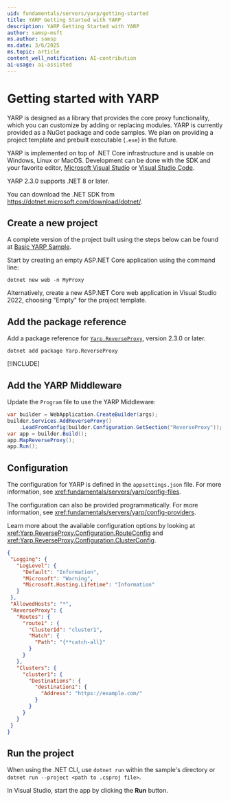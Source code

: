 ```yaml
---
uid: fundamentals/servers/yarp/getting-started
title: YARP Getting Started with YARP
description: YARP Getting Started with YARP
author: samsp-msft
ms.author: samsp
ms.date: 3/6/2025
ms.topic: article
content_well_notification: AI-contribution
ai-usage: ai-assisted
---
```

# Getting started with YARP

YARP is designed as a library that provides the core proxy functionality, which you can customize by adding or replacing modules. YARP is currently provided as a NuGet package and code samples. We plan on providing a project template and prebuilt executable (`.exe`) in the future.

YARP is implemented on top of .NET Core infrastructure and is usable on Windows, Linux or MacOS. Development can be done with the SDK and your favorite editor, [Microsoft Visual Studio](https://visualstudio.microsoft.com/vs/) or [Visual Studio Code](https://code.visualstudio.com/).

YARP 2.3.0 supports .NET 8 or later.

You can download the .NET SDK from https://dotnet.microsoft.com/download/dotnet/.

## Create a new project

A complete version of the project built using the steps below can be found at [Basic YARP Sample](https://github.com/microsoft/reverse-proxy/tree/release/latest/samples/BasicYarpSample).

Start by creating an empty ASP.NET Core application using the command line:

```dotnetcli
dotnet new web -n MyProxy
```

Alternatively, create a new ASP.NET Core web application in Visual Studio 2022, choosing "Empty" for the project template.

## Add the package reference

Add a package reference for [`Yarp.ReverseProxy`](https://www.nuget.org/packages/Yarp.ReverseProxy), version 2.3.0 or later.

```dotnetcli
dotnet add package Yarp.ReverseProxy
```

[!INCLUDE[](~/includes/package-reference.md)]

## Add the YARP Middleware

Update the `Program` file to use the YARP Middleware:

```csharp
var builder = WebApplication.CreateBuilder(args);
builder.Services.AddReverseProxy()
    .LoadFromConfig(builder.Configuration.GetSection("ReverseProxy"));
var app = builder.Build();
app.MapReverseProxy();
app.Run();
```

## Configuration 

The configuration for YARP is defined in the `appsettings.json` file. For more information, see <xref:fundamentals/servers/yarp/config-files>.

The configuration can also be provided programmatically. For more information, see <xref:fundamentals/servers/yarp/config-providers>.

Learn more about the available configuration options by looking at <xref:Yarp.ReverseProxy.Configuration.RouteConfig> and <xref:Yarp.ReverseProxy.Configuration.ClusterConfig>.
 
 ```json
 {
  "Logging": {
    "LogLevel": {
      "Default": "Information",
      "Microsoft": "Warning",
      "Microsoft.Hosting.Lifetime": "Information"
    }
  },
  "AllowedHosts": "*",
  "ReverseProxy": {
    "Routes": {
      "route1" : {
        "ClusterId": "cluster1",
        "Match": {
          "Path": "{**catch-all}"
        }
      }
    },
    "Clusters": {
      "cluster1": {
        "Destinations": {
          "destination1": {
            "Address": "https://example.com/"
          }
        }
      }
    }
  }
}
```

## Run the project

When using the .NET CLI, use `dotnet run` within the sample's directory or `dotnet run --project <path to .csproj file>`.

In Visual Studio, start the app by clicking the **Run** button.
